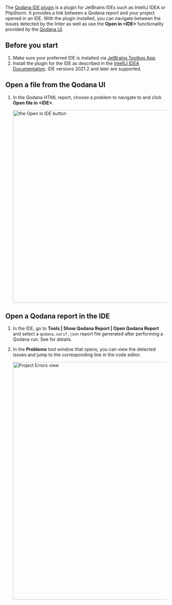[//]: # (title: Qodana IDE plugin)

The [Qodana IDE plugin](https://plugins.jetbrains.com/plugin/16938-qodana) is a plugin for JetBrains IDEs such as IntelliJ IDEA or PhpStorm. It provides a link between a Qodana report and your project opened in an IDE. With the plugin installed, you can navigate between the issues detected by the [](about-qodana-intellij.md) linter as well as use the **Open in \<IDE\>** functionality provided by the [Qodana UI](ui-overview.md).

## Before you start
1. Make sure your preferred IDE is installed via [JetBrains Toolbox App](https://www.jetbrains.com/toolbox-app/).
2. Install the plugin for the IDE as described in the [IntelliJ IDEA Documentation](https://www.jetbrains.com/help/idea/?Managing_Plugins). IDE versions 2021.2 and later are supported.

## Open a file from the Qodana UI 

1. In the Qodana HTML report, choose a problem to navigate to and click **Open file in \<IDE\>**.

   <img src="qd-report-open-in-ide.png" alt="the Open in IDE button" width="600" border-effect="line"/>

## Open a Qodana report in the IDE

1. In the IDE, go to **Tools | Show Qodana Report | Open Qodana Report** and select a `qodana.sarif.json` report file generated after performing a Qodana run. See [](qodana-intellij-output.md) for details.
2. In the **Problems** tool window that opens, you can view the detected issues and jump to the corresponding line in the code editor.

    <img src="qd-ide-plugin-project-errors.png" alt="Project Errors view" width="740" border-effect="line"/>